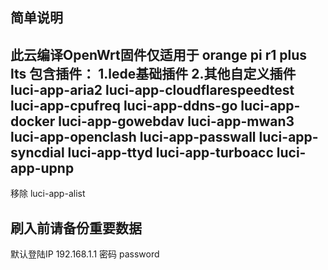 ## 简单说明
此云编译OpenWrt固件仅适用于 orange pi r1 plus lts
包含插件：
1.lede基础插件
2.其他自定义插件</br>
luci-app-aria2
luci-app-cloudflarespeedtest
luci-app-cpufreq
luci-app-ddns-go
luci-app-docker
luci-app-gowebdav
luci-app-mwan3
luci-app-openclash
luci-app-passwall
luci-app-syncdial
luci-app-ttyd
luci-app-turboacc
luci-app-upnp
---
移除 luci-app-alist
## 刷入前请备份重要数据
默认登陆IP 192.168.1.1 密码 password
